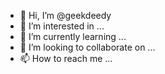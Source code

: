 - 👋 Hi, I’m @geekdeedy
- 👀 I’m interested in ...
- 🌱 I’m currently learning ...
- 💞️ I’m looking to collaborate on ...
- 📫 How to reach me ...

<!---
geekdeedy/geekdeedy is a ✨ special ✨ repository because its `README.md` (this file) appears on your GitHub profile.
You can click the Preview link to take a look at your changes.
--->

